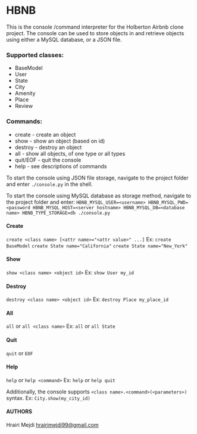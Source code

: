 # HBNB

This is the console /command interpreter for the Holberton Airbnb clone project. The console can be used to store objects in and retrieve objects using either a MySQL database, or a JSON file.

### Supported classes:
* BaseModel
* User
* State
* City
* Amenity
* Place
* Review

### Commands:
* create - create an object
* show - show an object (based on id)
* destroy - destroy an object
* all - show all objects, of one type or all types
* quit/EOF - quit the console
* help - see descriptions of commands

To start the console using JSON file storage, navigate to the project folder and enter `./console.py` in the shell.

To start the console using MySQL database as storage method, navigate to the project folder and enter:
`HBNB_MYSQL_USER=<username> HBNB_MYSQL_PWD=<password HBNB_MYSQL_HOST=<server hostname> HBNB_MYSQL_DB=<database name> HBNB_TYPE_STORAGE=db ./console.py`

#### Create
`create <class name> [<attr name>="<attr value>" ...]`
Ex:
`create BaseModel`
`create State name="California"`
`create State name="New_York"`

#### Show
`show <class name> <object id>`
Ex:
`show User my_id`

#### Destroy
`destroy <class name> <object id>`
Ex:
`destroy Place my_place_id`

#### All
`all` or `all <class name>`
Ex:
`all` or `all State`

#### Quit
`quit` or `EOF`

#### Help
`help` or `help <command>`
Ex:
`help` or `help quit`

Additionally, the console supports `<class name>.<command>(<parameters>)` syntax.
Ex:
`City.show(my_city_id)`

####  AUTHORS
Hrairi Mejdi <hrairimejdi99@gmail.com>
